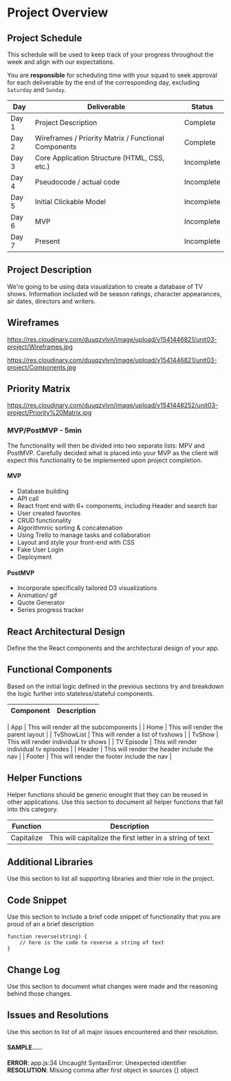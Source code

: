# Project Overview

## Project Schedule

This schedule will be used to keep track of your progress throughout the week and align with our expectations.  

You are **responsible** for scheduling time with your squad to seek approval for each deliverable by the end of the corresponding day, excluding `Saturday` and `Sunday`.

|  Day | Deliverable | Status
|---|---| ---|
|Day 1| Project Description | Complete
|Day 2| Wireframes / Priority Matrix / Functional Components | Complete
|Day 3| Core Application Structure (HTML, CSS, etc.) | Incomplete
|Day 4| Pseudocode / actual code | Incomplete
|Day 5| Initial Clickable Model  | Incomplete
|Day 6| MVP | Incomplete
|Day 7| Present | Incomplete


## Project Description

We're going to be using data visualization to create a database of TV shows. Information included will be season ratings, character appearances, air dates, directors and writers.

## Wireframes

https://res.cloudinary.com/duuqzvlvn/image/upload/v1541446821/unit03-project/Wireframes.jpg

https://res.cloudinary.com/duuqzvlvn/image/upload/v1541446821/unit03-project/Components.jpg


## Priority Matrix

https://res.cloudinary.com/duuqzvlvn/image/upload/v1541448252/unit03-project/Priority%20Matrix.jpg

### MVP/PostMVP - 5min

The functionality will then be divided into two separate lists: MPV and PostMVP.  Carefully decided what is placed into your MVP as the client will expect this functionality to be implemented upon project completion.  

#### MVP 

- Database building
- API call
- React front end with 6+ components, including Header and search bar
- User created favorites
- CRUD functionality
- Algorithmnic sorting & concatenation
- Using Trello to manage tasks and collaboration
- Layout and style your front-end with CSS
- Fake User Login
- Deployment

#### PostMVP 

- Incorporate specifically tailored D3 visualizations
- Animation/ gif
- Quote Generator
- Series progress tracker

## React Architectural Design

Define the the React components and the architectural design of your app.

## Functional Components

Based on the initial logic defined in the previous sections try and breakdown the logic further into stateless/stateful components. 

| Component | Description | 
| --- | --- |  

| App | This will render all the subcomponents | 
| Home | This will render the parent layout | 
| TvShowList | This will render a list of tvshows | 
| TvShow | This will render individual tv shows | 
| TV Episode | This will render individual tv episodes | 
| Header | This will render the header include the nav | 
| Footer | This will render the footer include the nav | 

## Helper Functions
Helper functions should be generic enought that they can be reused in other applications. Use this section to document all helper functions that fall into this category.

| Function | Description | 
| --- | :---: |  
| Capitalize | This will capitalize the first letter in a string of text | 

## Additional Libraries
 Use this section to list all supporting libraries and thier role in the project. 

## Code Snippet

Use this section to include a brief code snippet of functionality that you are proud of an a brief description  

```
function reverse(string) {
	// here is the code to reverse a string of text
}
```

## Change Log
 Use this section to document what changes were made and the reasoning behind those changes.  

## Issues and Resolutions
 Use this section to list of all major issues encountered and their resolution.

#### SAMPLE.....
**ERROR**: app.js:34 Uncaught SyntaxError: Unexpected identifier                                
**RESOLUTION**: Missing comma after first object in sources {} object
